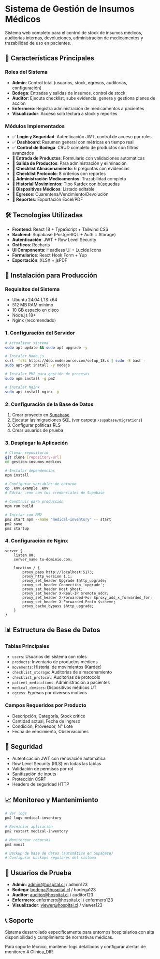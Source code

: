 # Sistema de Gestión de Insumos Médicos

Sistema web completo para el control de stock de insumos médicos, auditorías internas, devoluciones, administración de medicamentos y trazabilidad de uso en pacientes.

## 🚀 Características Principales

### Roles del Sistema
- **Admin**: Control total (usuarios, stock, egresos, auditorías, configuración)
- **Bodega**: Entradas y salidas de insumos, control de stock
- **Auditor**: Ejecuta checklist, sube evidencia, genera y gestiona planes de acción
- **Enfermero**: Registra administración de medicamentos a pacientes
- **Visualizador**: Acceso solo lectura a stock y reportes

### Módulos Implementados
- ✅ **Login y Seguridad**: Autenticación JWT, control de acceso por roles
- ✅ **Dashboard**: Resumen general con métricas en tiempo real
- ✅ **Control de Bodega**: CRUD completo de productos con filtros avanzados
- 🔄 **Entrada de Productos**: Formulario con validaciones automáticas
- 🔄 **Salida de Productos**: Para administración y eliminación
- 🔄 **Checklist Almacenamiento**: 6 preguntas con evidencias
- 🔄 **Checklist Protocolo**: 8 criterios con reportes
- 🔄 **Administración Medicamentos**: Trazabilidad completa
- 🔄 **Historial Movimientos**: Tipo Kardex con búsquedas
- 🔄 **Dispositivos Médicos**: Listado editable
- 🔄 **Egresos**: Cuarentena/Vencimiento/Devolución
- 🔄 **Reportes**: Exportación Excel/PDF

## 🛠️ Tecnologías Utilizadas

- **Frontend**: React 18 + TypeScript + Tailwind CSS
- **Backend**: Supabase (PostgreSQL + Auth + Storage)
- **Autenticación**: JWT + Row Level Security
- **Gráficos**: Recharts
- **UI Components**: Headless UI + Lucide Icons
- **Formularios**: React Hook Form + Yup
- **Exportación**: XLSX + jsPDF

## 🏥 Instalación para Producción

### Requisitos del Sistema
- Ubuntu 24.04 LTS x64
- 512 MB RAM mínimo
- 10 GB espacio en disco
- Node.js 18+ 
- Nginx (recomendado)

### 1. Configuración del Servidor

```bash
# Actualizar sistema
sudo apt update && sudo apt upgrade -y

# Instalar Node.js
curl -fsSL https://deb.nodesource.com/setup_18.x | sudo -E bash -
sudo apt-get install -y nodejs

# Instalar PM2 para gestión de procesos
sudo npm install -g pm2

# Instalar Nginx
sudo apt install nginx -y
```

### 2. Configuración de la Base de Datos

1. Crear proyecto en [Supabase](https://supabase.com)
2. Ejecutar las migraciones SQL (ver carpeta `/supabase/migrations`)
3. Configurar políticas RLS
4. Crear usuarios de prueba

### 3. Desplegar la Aplicación

```bash
# Clonar repositorio
git clone [repository-url]
cd gestion-insumos-medicos

# Instalar dependencias
npm install

# Configurar variables de entorno
cp .env.example .env
# Editar .env con tus credenciales de Supabase

# Construir para producción
npm run build

# Iniciar con PM2
pm2 start npm --name "medical-inventory" -- start
pm2 save
pm2 startup
```

### 4. Configuración de Nginx

```nginx
server {
    listen 80;
    server_name tu-dominio.com;
    
    location / {
        proxy_pass http://localhost:5173;
        proxy_http_version 1.1;
        proxy_set_header Upgrade $http_upgrade;
        proxy_set_header Connection 'upgrade';
        proxy_set_header Host $host;
        proxy_set_header X-Real-IP $remote_addr;
        proxy_set_header X-Forwarded-For $proxy_add_x_forwarded_for;
        proxy_set_header X-Forwarded-Proto $scheme;
        proxy_cache_bypass $http_upgrade;
    }
}
```

## 📊 Estructura de Base de Datos

### Tablas Principales
- `users`: Usuarios del sistema con roles
- `products`: Inventario de productos médicos
- `movements`: Historial de movimientos (Kardex)
- `checklist_storage`: Auditorías de almacenamiento
- `checklist_protocol`: Auditorías de protocolo
- `patient_medications`: Administración a pacientes
- `medical_devices`: Dispositivos médicos UT
- `egress`: Egresos por diversos motivos

### Campos Requeridos por Producto
- Descripción, Categoría, Stock crítico
- Cantidad actual, Fecha de ingreso
- Condición, Proveedor, N° Lote
- Fecha de vencimiento, Observaciones

## 🔐 Seguridad

- Autenticación JWT con renovación automática
- Row Level Security (RLS) en todas las tablas
- Validación de permisos por rol
- Sanitización de inputs
- Protección CSRF
- Headers de seguridad HTTP

## 📈 Monitoreo y Mantenimiento

```bash
# Ver logs
pm2 logs medical-inventory

# Reiniciar aplicación
pm2 restart medical-inventory

# Monitorear recursos
pm2 monit

# Backup de base de datos (automático en Supabase)
# Configurar backups regulares del sistema
```

## 🧪 Usuarios de Prueba

- **Admin**: admin@hospital.cl / admin123
- **Bodega**: bodega@hospital.cl / bodega123
- **Auditor**: auditor@hospital.cl / auditor123
- **Enfermero**: enfermero@hospital.cl / enfermero123
- **Visualizador**: viewer@hospital.cl / viewer123

## 📞 Soporte

Sistema desarrollado específicamente para entornos hospitalarios con alta disponibilidad y cumplimiento de normativas médicas.

Para soporte técnico, mantener logs detallados y configurar alertas de monitoreo.#   C l i n i c a _ D I R  
 